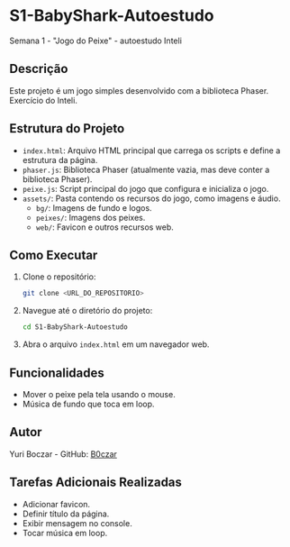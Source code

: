 # S1-BabyShark-Autoestudo

Semana 1 - "Jogo do Peixe" - autoestudo Inteli

## Descrição

Este projeto é um jogo simples desenvolvido com a biblioteca Phaser. Exercício do Inteli.

## Estrutura do Projeto

-   `index.html`: Arquivo HTML principal que carrega os scripts e define a estrutura da página.
-   `phaser.js`: Biblioteca Phaser (atualmente vazia, mas deve conter a biblioteca Phaser).
-   `peixe.js`: Script principal do jogo que configura e inicializa o jogo.
-   `assets/`: Pasta contendo os recursos do jogo, como imagens e áudio.
    -   `bg/`: Imagens de fundo e logos.
    -   `peixes/`: Imagens dos peixes.
    -   `web/`: Favicon e outros recursos web.

## Como Executar

1. Clone o repositório:
    ```sh
    git clone <URL_DO_REPOSITORIO>
    ```
2. Navegue até o diretório do projeto:
    ```sh
    cd S1-BabyShark-Autoestudo
    ```
3. Abra o arquivo `index.html` em um navegador web.

## Funcionalidades

-   Mover o peixe pela tela usando o mouse.
-   Música de fundo que toca em loop.

## Autor

Yuri Boczar - GitHub: [B0czar](https://github.com/B0czar)

## Tarefas Adicionais Realizadas

-   Adicionar favicon.
-   Definir título da página.
-   Exibir mensagem no console.
-   Tocar música em loop.
